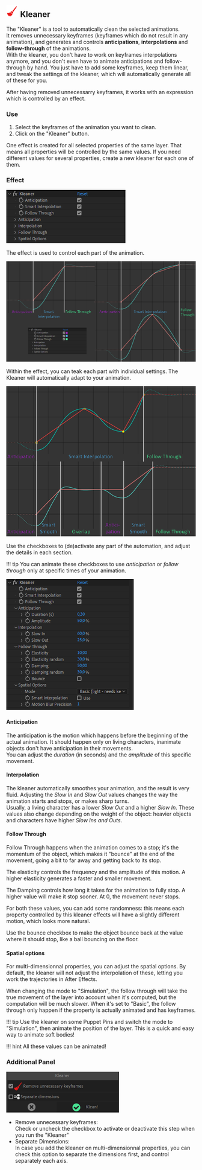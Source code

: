## ![Kleaner Icon](img\duik-icons\kleaner-icon-r.png) Kleaner

The "Kleaner" is a tool to automatically clean the selected animations.  
It removes unnecessary keyframes (keyframes which do not result in any animation), and generates and controls **anticipations**, **interpolations** and **follow-through** of the animations.  
With the kleaner, you don't have to work on keyframes interpolations anymore, and you don't even have to animate anticipations and follow-through by hand. You just have to add some keyframes, keep them linear, and tweak the settings of the kleaner, which will automatically generate all of these for you.

After having removed unnecessarry keyframes, it works with an expression which is controlled by an effect.

### Use

1. Select the keyframes of the animation you want to clean.
2. Click on the "Kleaner" button.

One effect is created for all selected properties of the same layer. That means all properties will be controlled by the same values. If you need different values for several properties, create a new kleaner for each one of them.

### Effect

![](img/duik-screenshots/S-Animation/kleaner_effect.png)

The effect is used to control each part of the animation.

![](img/duik-screenshots/S-Animation/kleaner_explanation1.png)

Within the effect, you can teak each part with individual settings. The Kleaner will automatically adapt to your animation.

![](img/duik-screenshots/S-Animation/kleaner_explanation2.png)

Use the checkboxes to (de)activate any part of the automation, and adjust the details in each section.

!!! tip
    You can animate these checkboxes to use *anticipation* or *follow through* only at specific times of your animation.

![](img/duik-screenshots/S-Animation/kleaner_effect_details.png)

#### Anticipation

The anticipation is the motion which happens before the beginning of the actual animation. It should happen only on living characters, inanimate objects don't have anticipation in their movements.  
You can adjust the *duration* (in seconds) and the *amplitude* of this specific movement.

#### Interpolation

The kleaner automatically smoothes your animation, and the result is very fluid. Adjusting the *Slow In* and *Slow Out* values changes the way the animation starts and stops, or makes sharp turns.  
Usually, a living character has a lower *Slow Out* and a higher *Slow In*. These values also change depending on the weight of the object: heavier objects and characters have higher *Slow Ins and Outs*.

#### Follow Through

Follow Through happens when the animation comes to a stop; it's the momentum of the object, which makes it "bounce" at the end of the movement, going a bit to far away and getting back to its stop.

The elasticity controls the frequency and the amplitude of this motion. A higher elasticity generates a faster and smaller movement.

The Damping controls how long it takes for the animation to fully stop. A higher value will make it stop sooner. At 0, the movement never stops.

For both these values, you can add some randomness: this means each property controlled by this kleaner effects will have a slightly different motion, which looks more natural.

Use the bounce checkbox to make the object bounce back at the value where it should stop, like a ball bouncing on the floor.

#### Spatial options

For multi-dimensionnal properties, you can adjust the spatial options. By default, the kleaner will not adjust the interpolation of these, letting you work the trajectories in After Effects.  

When changing the mode to "Simulation", the follow through will take the true movement of the layer into account when it's computed, but the computation will be much slower. When it's set to "Basic", the follow through only happen if the property is actually animated and has keyframes.

!!! tip
    Use the kleaner on some Puppet Pins and switch the mode to "Simulation", then animate the position of the layer. This is a quick and easy way to animate soft bodies!

!!! hint
    All these values can be animated!

### Additional Panel

![Kleaner panel](img\duik-screenshots\S-Animation\S-Animation-Keyframes\Kleaner-optn.PNG)

- Remove unnecessary keyframes:  
  Check or uncheck the checkbox to activate or deactivate this step when you run the "Kleaner"
- Separate Dimensions:  
  In case you add the kleaner on multi-dimensionnal properties, you can check this option to separate the dimensions first, and control separately each axis.